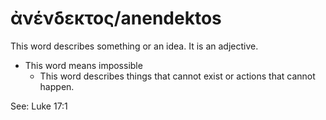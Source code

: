 # ἀνένδεκτος/anendektos
This word describes something or an idea. It is an adjective.
* This word means impossible
    * This word describes things that cannot exist or actions that cannot happen.

See: Luke 17:1
